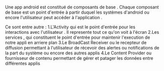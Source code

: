 Une app android est constitué de composants de base . Chaque composant de base est un point d'entrée à partir duquel 
les systèmes d'android ou encore l'utilisateur peut accéder à l'application .

Ce sont entre autre :
1.L'Activity qui est le point d'entrée pour les interactions avec l'utilisateur . Il represente tout ce qu'on voit à l'écran
2.Les services , qui constituent le point d'entrée pour maintenir l'execution de notre appli en arriere plan 
3.Le BroadCast Receiver ou le recepteur de diffusion permettant à l'utilisateur de récevoir des alertes ou notifications de la part du système ou encore des autres applis
4.Le Content Provider ou fournisseur de contenu permettant de gérer et patager les données entre différentes applis